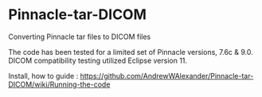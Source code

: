 # Pinnacle-tar-DICOM
Converting Pinnacle tar files to DICOM files

The code has been tested for a limited set of Pinnacle versions, 7.6c & 9.0. DICOM compatibility testing utilized Eclipse version 11.

Install, how to guide : https://github.com/AndrewWAlexander/Pinnacle-tar-DICOM/wiki/Running-the-code
